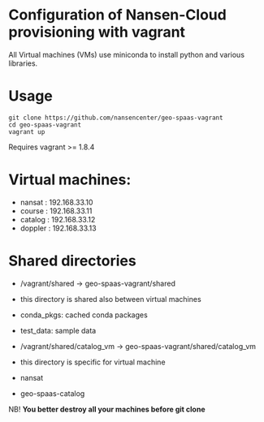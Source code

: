Configuration of Nansen-Cloud provisioning with vagrant
=======================================================
All Virtual machines (VMs) use miniconda to install python and various libraries.

Usage
=====
```
git clone https://github.com/nansencenter/geo-spaas-vagrant
cd geo-spaas-vagrant
vagrant up
```
Requires vagrant >= 1.8.4

Virtual machines:
=================
* nansat : 192.168.33.10
* course : 192.168.33.11
* catalog : 192.168.33.12
* doppler : 192.168.33.13

Shared directories
==================
 * /vagrant/shared -> geo-spaas-vagrant/shared
  * this directory is shared also between virtual machines
  * conda_pkgs: cached conda packages
  * test_data: sample data

 * /vagrant/shared/catalog_vm -> geo-spaas-vagrant/shared/catalog_vm
  * this directory is specific for virtual machine
  * nansat
  * geo-spaas-catalog

NB! **You better destroy all your machines before git clone**
